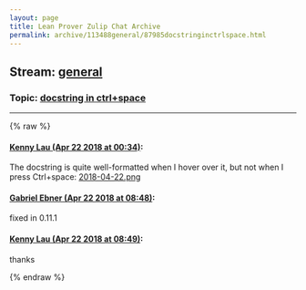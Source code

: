```yaml
---
layout: page
title: Lean Prover Zulip Chat Archive 
permalink: archive/113488general/87985docstringinctrlspace.html
---
```


## Stream: [general](index.html)
### Topic: [docstring in ctrl+space](87985docstringinctrlspace.html)

---


{% raw %}
#### [ Kenny Lau (Apr 22 2018 at 00:34)](https://leanprover.zulipchat.com/#narrow/stream/113488-general/topic/docstring%20in%20ctrl%2Bspace/near/125507808):
The docstring is quite well-formatted when I hover over it, but not when I press Ctrl+space:
[2018-04-22.png](/user_uploads/3121/qQwR8mBGyQMaAhKIgyv5HDGI/2018-04-22.png)

#### [ Gabriel Ebner (Apr 22 2018 at 08:48)](https://leanprover.zulipchat.com/#narrow/stream/113488-general/topic/docstring%20in%20ctrl%2Bspace/near/125520050):
fixed in 0.11.1

#### [ Kenny Lau (Apr 22 2018 at 08:49)](https://leanprover.zulipchat.com/#narrow/stream/113488-general/topic/docstring%20in%20ctrl%2Bspace/near/125520053):
thanks


{% endraw %}
